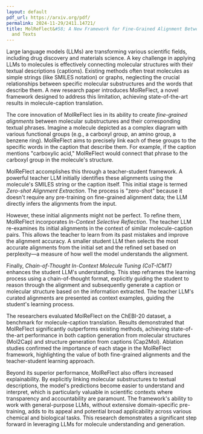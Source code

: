 ```yaml
---
layout: default
pdf_url: https://arxiv.org/pdf/
permalink: 2024-11-29/2411.14721/
title: MolReFlect&#58; A New Framework for Fine-Grained Alignment Between Molecules
  and Texts
---
```




Large language models (LLMs) are transforming various scientific fields, including drug discovery and materials science.  A key challenge in applying LLMs to molecules is effectively connecting molecular structures with their textual descriptions (captions).  Existing methods often treat molecules as simple strings (like SMILES notation) or graphs, neglecting the crucial relationships between specific molecular substructures and the words that describe them. A new research paper introduces MolReFlect, a novel framework designed to address this limitation, achieving state-of-the-art results in molecule-caption translation.

The core innovation of MolReFlect lies in its ability to create *fine-grained alignments* between molecular substructures and their corresponding textual phrases.  Imagine a molecule depicted as a complex diagram with various functional groups (e.g., a carboxyl group, an amino group, a benzene ring).  MolReFlect aims to precisely link each of these groups to the specific words in the caption that describe them.  For example, if the caption mentions "carboxylic acid," MolReFlect would connect that phrase to the carboxyl group in the molecule's structure.

MolReFlect accomplishes this through a teacher-student framework. A powerful teacher LLM initially identifies these alignments using the molecule's SMILES string or the caption itself.  This initial stage is termed *Zero-shot Alignment Extraction*.  The process is "zero-shot" because it doesn't require any pre-training on fine-grained alignment data; the LLM directly infers the alignments from the input.

However, these initial alignments might not be perfect.  To refine them, MolReFlect incorporates *In-Context Selective Reflection*.  The teacher LLM re-examines its initial alignments in the context of similar molecule-caption pairs.  This allows the teacher to learn from its past mistakes and improve the alignment accuracy.  A smaller student LLM then selects the most accurate alignments from the initial set and the refined set based on perplexity—a measure of how well the model understands the alignment.

Finally, *Chain-of-Thought In-Context Molecule Tuning (CoT-ICMT)* enhances the student LLM's understanding.  This step reframes the learning process using a chain-of-thought format, explicitly guiding the student to reason through the alignment and subsequently generate a caption or molecular structure based on the information extracted.  The teacher LLM's curated alignments are presented as context examples, guiding the student's learning process.

The researchers evaluated MolReFlect on the ChEBI-20 dataset, a benchmark for molecule-caption translation.  Results demonstrated that MolReFlect significantly outperforms existing methods, achieving state-of-the-art performance in both caption generation from molecular structures (Mol2Cap) and structure generation from captions (Cap2Mol).  Ablation studies confirmed the importance of each stage in the MolReFlect framework, highlighting the value of both fine-grained alignments and the teacher-student learning approach.

Beyond its superior performance, MolReFlect also offers increased explainability. By explicitly linking molecular substructures to textual descriptions, the model's predictions become easier to understand and interpret, which is particularly valuable in scientific contexts where transparency and accountability are paramount.  The framework's ability to work with general-purpose LLMs, without extensive domain-specific pre-training, adds to its appeal and potential broad applicability across various chemical and biological tasks.  This research demonstrates a significant step forward in leveraging LLMs for molecule understanding and generation.